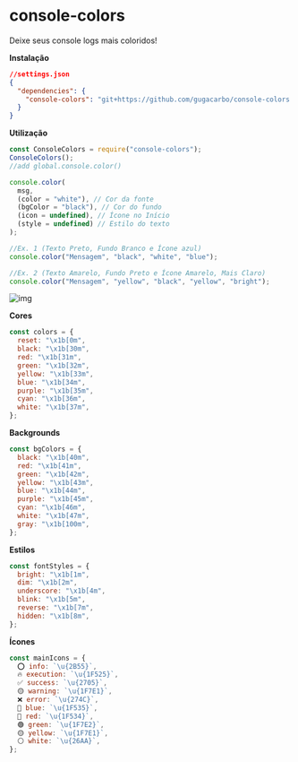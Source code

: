 # console-colors

Deixe seus console logs mais coloridos!

**Instalação**

```json
//settings.json
{
  "dependencies": {
    "console-colors": "git+https://github.com/gugacarbo/console-colors.git"
  }
}
```

**Utilização**

```js
const ConsoleColors = require("console-colors");
ConsoleColors();
//add global.console.color()

console.color(
  msg,
  (color = "white"), // Cor da fonte
  (bgColor = "black"), // Cor do fundo
  (icon = undefined), // Ícone no Início
  (style = undefined) // Estilo do texto
);

//Ex. 1 (Texto Preto, Fundo Branco e Ícone azul)
console.color("Mensagem", "black", "white", "blue");

//Ex. 2 (Texto Amarelo, Fundo Preto e Ícone Amarelo, Mais Claro)
console.color("Mensagem", "yellow", "black", "yellow", "bright");
```

![img](https://github.com/gugacarbo/react-simple-snap/blob/master/WhatsApp%20Image%202023-02-09%20at%2020.39.35.jpeg?raw=true)

**Cores**

```js
const colors = {
  reset: "\x1b[0m",
  black: "\x1b[30m",
  red: "\x1b[31m",
  green: "\x1b[32m",
  yellow: "\x1b[33m",
  blue: "\x1b[34m",
  purple: "\x1b[35m",
  cyan: "\x1b[36m",
  white: "\x1b[37m",
};
```

**Backgrounds**

```js
const bgColors = {
  black: "\x1b[40m",
  red: "\x1b[41m",
  green: "\x1b[42m",
  yellow: "\x1b[43m",
  blue: "\x1b[44m",
  purple: "\x1b[45m",
  cyan: "\x1b[46m",
  white: "\x1b[47m",
  gray: "\x1b[100m",
};
```

**Estilos**

```js
const fontStyles = {
  bright: "\x1b[1m",
  dim: "\x1b[2m",
  underscore: "\x1b[4m",
  blink: "\x1b[5m",
  reverse: "\x1b[7m",
  hidden: "\x1b[8m",
};
```

**Ícones**

```js
const mainIcons = {
  ⭕ info: `\u{2B55}`,
  🔥 execution: `\u{1F525}`,
  ✅ success: `\u{2705}`,
  🟡 warning: `\u{1F7E1}`,
  ❌ error: `\u{274C}`,
  🔵 blue: `\u{1F535}`,
  🔴 red: `\u{1F534}`,
  🟢 green: `\u{1F7E2}`,
  🟡 yellow: `\u{1F7E1}`,
  ⚪ white: `\u{26AA}`,
};
```
